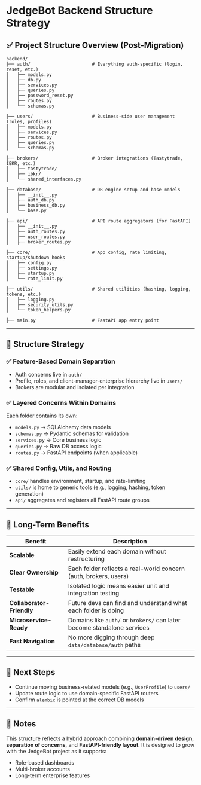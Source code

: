 # JedgeBot Backend Structure Strategy

## ✅ Project Structure Overview (Post-Migration)

```
backend/
├── auth/                       # Everything auth-specific (login, reset, etc.)
│   ├── models.py
│   ├── db.py
│   ├── services.py
│   ├── queries.py
│   ├── password_reset.py
│   ├── routes.py
│   └── schemas.py

├── users/                      # Business-side user management (roles, profiles)
│   ├── models.py
│   ├── services.py
│   ├── routes.py
│   ├── queries.py
│   └── schemas.py

├── brokers/                    # Broker integrations (Tastytrade, IBKR, etc.)
│   ├── tastytrade/
│   ├── ibkr/
│   └── shared_interfaces.py

├── database/                   # DB engine setup and base models
│   ├── __init__.py
│   ├── auth_db.py
│   ├── business_db.py
│   └── base.py

├── api/                        # API route aggregators (for FastAPI)
│   ├── __init__.py
│   ├── auth_routes.py
│   ├── user_routes.py
│   ├── broker_routes.py

├── core/                       # App config, rate limiting, startup/shutdown hooks
│   ├── config.py
│   ├── settings.py
│   ├── startup.py
│   └── rate_limit.py

├── utils/                      # Shared utilities (hashing, logging, tokens, etc.)
│   ├── logging.py
│   ├── security_utils.py
│   └── token_helpers.py

├── main.py                     # FastAPI app entry point
```

---

## 🌟 Structure Strategy

### ✅ Feature-Based Domain Separation
- Auth concerns live in `auth/`
- Profile, roles, and client-manager-enterprise hierarchy live in `users/`
- Brokers are modular and isolated per integration

### ✅ Layered Concerns Within Domains
Each folder contains its own:
- `models.py` → SQLAlchemy data models
- `schemas.py` → Pydantic schemas for validation
- `services.py` → Core business logic
- `queries.py` → Raw DB access logic
- `routes.py` → FastAPI endpoints (when applicable)

### ✅ Shared Config, Utils, and Routing
- `core/` handles environment, startup, and rate-limiting
- `utils/` is home to generic tools (e.g., logging, hashing, token generation)
- `api/` aggregates and registers all FastAPI route groups

---

## 🚀 Long-Term Benefits

| Benefit | Description |
|---------|-------------|
| **Scalable** | Easily extend each domain without restructuring |
| **Clear Ownership** | Each folder reflects a real-world concern (auth, brokers, users) |
| **Testable** | Isolated logic means easier unit and integration testing |
| **Collaborator-Friendly** | Future devs can find and understand what each folder is doing |
| **Microservice-Ready** | Domains like `auth/` or `brokers/` can later become standalone services |
| **Fast Navigation** | No more digging through deep `data/database/auth` paths |

---

## 🔄 Next Steps

- Continue moving business-related models (e.g., `UserProfile`) to `users/`
- Update route logic to use domain-specific FastAPI routers
- Confirm `alembic` is pointed at the correct DB models

---

## 📝 Notes

This structure reflects a hybrid approach combining **domain-driven design**, **separation of concerns**, and **FastAPI-friendly layout**. It is designed to grow with the JedgeBot project as it supports:
- Role-based dashboards
- Multi-broker accounts
- Long-term enterprise features

